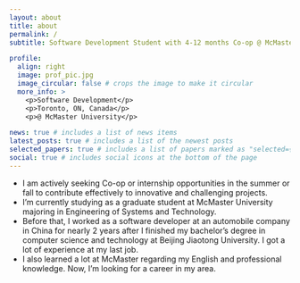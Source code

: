 ```yaml
---
layout: about
title: about
permalink: /
subtitle: Software Development Student with 4-12 months Co-op @ McMaster | Seeking Co-op/internship opportunities

profile:
  align: right
  image: prof_pic.jpg
  image_circular: false # crops the image to make it circular
  more_info: >
    <p>Software Development</p>
    <p>Toronto, ON, Canada</p>
    <p>@ McMaster University</p>

news: true # includes a list of news items
latest_posts: true # includes a list of the newest posts
selected_papers: true # includes a list of papers marked as "selected={true}"
social: true # includes social icons at the bottom of the page
---
```


* I am actively seeking Co-op or internship opportunities in the summer or fall to contribute effectively to innovative and challenging projects.
* I’m currently studying as a graduate student at McMaster University majoring in Engineering of Systems and Technology. 
* Before that, I worked as a software developer at an automobile company in China for nearly 2 years after I finished my bachelor’s degree in computer science and technology at Beijing Jiaotong University. I got a lot of experience at my last job.
* I also learned a lot at McMaster regarding my English and professional knowledge. Now, I’m looking for a career in my area.
